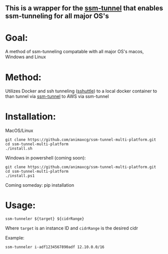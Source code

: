 ## This is a wrapper for the [ssm-tunnel](https://github.com/mludvig/aws-ssm-tools) that enables ssm-tunneling for all major OS's 


# Goal:
A method of ssm-tunneling compatable with all major OS's macos, Windows and Linux

# Method:
Utilizes Docker and ssh tunneling ([sshuttle](https://github.com/sshuttle/sshuttle)) to a local docker container to than tunnel via [ssm-tunnel](https://github.com/mludvig/aws-ssm-tools) to AWS via ssm-tunnel

# Installation:

MacOS/Linux

```
git clone https://github.com/animaxcg/ssm-tunnel-multi-platform.git
cd ssm-tunnel-multi-platform
./install.sh
```
Windows
in powershell (coming soon):
```
git clone https://github.com/animaxcg/ssm-tunnel-multi-platform.git
cd ssm-tunnel-multi-platform
./install.ps1
```
Coming someday: pip installation

# Usage:

```
ssm-tunneler ${target} ${cidrRange}
```
Where `target` is an instance ID and `cidrRange` is the desired cidr

Example:
```
ssm-tunneler i-adf1234567890adf 12.10.0.0/16
```
